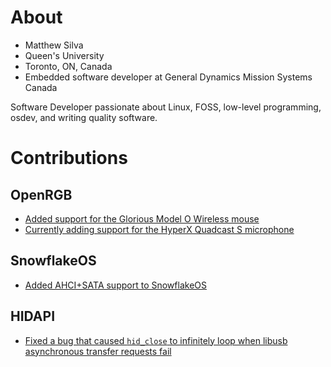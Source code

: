 # About
* Matthew Silva
* Queen's University
* Toronto, ON, Canada
* Embedded software developer at General Dynamics Mission Systems Canada

Software Developer passionate about Linux, FOSS, low-level programming, osdev, and writing quality software.

# Contributions
## OpenRGB
* [Added support for the Glorious Model O Wireless mouse](https://gitlab.com/CalcProgrammer1/OpenRGB/-/merge_requests/1218)
* [Currently adding support for the HyperX Quadcast S microphone](https://gitlab.com/CalcProgrammer1/OpenRGB/-/merge_requests/1417)

## SnowflakeOS
* [Added AHCI+SATA support to SnowflakeOS](https://github.com/29jm/SnowflakeOS/pull/39)

## HIDAPI
* [Fixed a bug that caused `hid_close` to infinitely loop when libusb asynchronous transfer requests fail](https://github.com/libusb/hidapi/pull/457)
